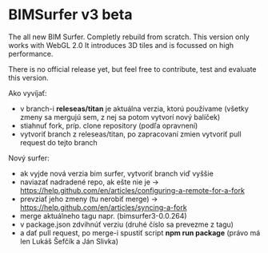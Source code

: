 # BIMSurfer v3 beta

The all new BIM Surfer. Completly rebuild from scratch.  This version only works with WebGL 2.0 
It introduces 3D tiles and is focussed on high performance.

There is no official release yet, but feel free to contribute, test and evaluate this version.

Ako vyvíjať:

- v branch-i **releseas/titan** je aktuálna verzia, ktorú používame (všetky zmeny sa mergujú sem, z nej sa potom vytvorí nový balíček)
- stiahnuť fork, príp. clone repository (podľa opravnení)
- vytvoriť branch z releseas/titan, po zapracovaní zmien vytvoriť pull request do tejto branch

Nový surfer:

- ak vyjde nová verzia bim surfer, vytvoriť branch viď vyššie
- naviazať nadradené repo, ak ešte nie je -> https://help.github.com/en/articles/configuring-a-remote-for-a-fork
- prevziať jeho zmeny (tu nerobiť merge) -> https://help.github.com/en/articles/syncing-a-fork
- merge aktuálneho tagu napr. (bimsurfer3-0.0.264)
- v package.json zdvihnúť verziu (druhé číslo sa prevezme z tagu)
- a dať pull request, po merge-i spustiť script **npm run package** (právo má len Lukáš Šefčík a Ján Slivka)
